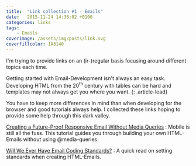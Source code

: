 ```yaml
---
title:  "Link collection #1 - Emails"
date:   2015-11-24 14:36:02 +0100
categories: links
tags:
    - Emails
coverimage: /assets/img/posts/link.svg
coverfillcolor: 1A3140
---
```


I'm trying to provide links on an (ir-)regular basis focusing around different topics each time.

Getting started with Email-Development isn't always an easy task.
Developing HTML from the 20<sup>th</sup> century with tables can be hard and templates
may not always get you where you want.
{: .article-lead}

You have to keep more differences in mind than when developing for the browser and good tutorials always help.
I collected these links hoping to provide some help through this dark valley.

[Creating a Future-Proof Responsive Email Without Media Queries](http://webdesign.tutsplus.com/tutorials/creating-a-future-proof-responsive-email-without-media-queries--cms-23919)
: Mobile is still all the fuss. This tutorial guides you through building your own HTML-Emails without using @media-queries.

[Will We Ever Have Email Coding Standards?](https://litmus.com/blog/will-we-ever-have-email-coding-standards)
: A quick read on setting standards when creating HTML-Emails.
